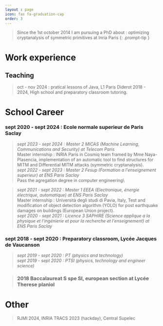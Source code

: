 ```yaml
---
layout : page
icon: fas fa-graduation-cap
order: 3
---
```


> Since the 1st october 2014 I am pursuing a PhD about : optimizing cryptanalysis of symmetric primitives at Inria Paris 
{: .prompt-tip }

# Work experience
## Teaching
> oct - nov 2024 : pratical lessons of Java, L1 Paris Diderot
> 2018 - 2024, High school and preparatory classroom tutoring.

# School Career

 ### **sept 2020 - sept 2024 : Ecole normale superieur de Paris Saclay**
> *sept 2023 - sept 2024 : Master 2 MICAS (Machine Learning, Communications and Security) at Telecom Paris*\
>  Master internship : INRIA Paris in Cosmiq team framed by Mme Naya-Plasencia, implementation of an automatic tool to find structures for MITM and Differential MITM attacks (symmetric cryptanalysis). \
> *sept 2022 - sept 2023 : Master 2 Fesup (Formation a l'enseignement superieur) at ENS Paris Saclay*\
> Pass the agregation degree in computer engineering\

> *sept 2021 - sept 2022 : Master 1 EEEA (Electronique, énergie électrique, automatique) at ENS Paris Saclay*\
> Master internship : Università degli studi di Pavia, Italy, Test and modification of object detection algorithm (YOLO) for post earthquake damages on buildings (European Union project).\
>*sept 2020 - sept 2021 : Licence 3 SAPHIRE (Science applique a la physique et l'ingénierie et pour la recherche et l'enseignement) at ENS Paris Saclay*

### **sept 2018 - sept 2020 : Preparatory classroom, Lycée Jacques de Vaucanson**
> *sept 2019 - sept 2020 :  PT (physics and technology)*\
> *sept 2019 - sept 2020 :  PTSI (physics, technology and engineer science)*

> ### **2018 Baccalaureat S spe SI, european section at Lycée Therese planiol**

# Other
> RJMI 2024, INRIA
> TRACS 2023 (hackday), Central Supelec
